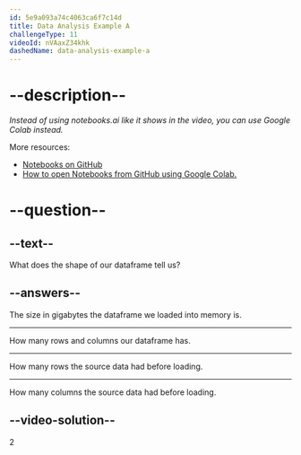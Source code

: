 ```yaml
---
id: 5e9a093a74c4063ca6f7c14d
title: Data Analysis Example A
challengeType: 11
videoId: nVAaxZ34khk
dashedName: data-analysis-example-a
---
```


# --description--

*Instead of using notebooks.ai like it shows in the video, you can use Google Colab instead.*

More resources:

-   [Notebooks on GitHub](https://github.com/ine-rmotr-curriculum/FreeCodeCamp-Pandas-Real-Life-Example)
-   [How to open Notebooks from GitHub using Google Colab.](https://colab.research.google.com/github/googlecolab/colabtools/blob/master/notebooks/colab-github-demo.ipynb)

# --question--

## --text--

What does the shape of our dataframe tell us?

## --answers--

The size in gigabytes the dataframe we loaded into memory is.

---

How many rows and columns our dataframe has.

---

How many rows the source data had before loading.

---

How many columns the source data had before loading.

## --video-solution--

2

